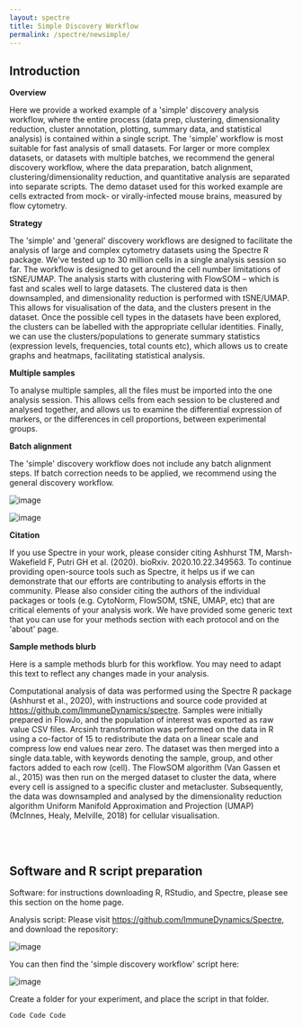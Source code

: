 ```yaml
---
layout: spectre
title: Simple Discovery Workflow
permalink: /spectre/newsimple/
---
```


## Introduction

**Overview**

Here we provide a worked example of a 'simple' discovery analysis workflow, where the entire process (data prep, clustering, dimensionality reduction, cluster annotation, plotting, summary data, and statistical analysis) is contained within a single script. The 'simple' workflow is most suitable for fast analysis of small datasets. For larger or more complex datasets, or datasets with multiple batches, we recommend the general discovery workflow, where the data preparation, batch alignment, clustering/dimensionality reduction, and quantitative analysis are separated into separate scripts. The demo dataset used for this worked example are cells extracted from mock- or virally-infected mouse brains, measured by flow cytometry. 

**Strategy**

The 'simple' and 'general' discovery workflows are designed to facilitate the analysis of large and complex cytometry datasets using the Spectre R package. We've tested up to 30 million cells in a single analysis session so far. The workflow is designed to get around the cell number limitations of tSNE/UMAP. The analysis starts with clustering with FlowSOM – which is fast and scales well to large datasets. The clustered data is then downsampled, and dimensionality reduction is performed with tSNE/UMAP. This allows for visualisation of the data, and the clusters present in the dataset. Once the possible cell types in the datasets have been explored, the clusters can be labelled with the appropriate cellular identities. Finally, we can use the clusters/populations to generate summary statistics (expression levels, frequencies, total counts etc), which allows us to create graphs and heatmaps, facilitating statistical analysis.

**Multiple samples**

To analyse multiple samples, all the files must be imported into the one analysis session. This allows cells from each session to be clustered and analysed together, and allows us to examine the differential expression of markers, or the differences in cell proportions, between experimental groups.

**Batch alignment**

The 'simple' discovery workflow does not include any batch alignment steps. If batch correction needs to be applied, we recommend using the general discovery workflow.

![image](https://user-images.githubusercontent.com/11766139/124414315-d9455f80-dd95-11eb-8e24-315a58e99667.png)

![image](https://user-images.githubusercontent.com/11766139/124414318-dba7b980-dd95-11eb-9bf3-5df9bd335c2b.png)

**Citation**

If you use Spectre in your work, please consider citing Ashhurst TM, Marsh-Wakefield F, Putri GH et al. (2020). bioRxiv. 2020.10.22.349563. To continue providing open-source tools such as Spectre, it helps us if we can demonstrate that our efforts are contributing to analysis efforts in the community. Please also consider citing the authors of the individual packages or tools (e.g. CytoNorm, FlowSOM, tSNE, UMAP, etc) that are critical elements of your analysis work. We have provided some generic text that you can use for your methods section with each protocol and on the 'about' page.

**Sample methods blurb**

Here is a sample methods blurb for this workflow. You may need to adapt this text to reflect any changes made in your analysis.

Computational analysis of data was performed using the Spectre R package (Ashhurst et al., 2020), with instructions and source code provided at https://github.com/ImmuneDynamics/spectre. Samples were initially prepared in FlowJo, and the population of interest was exported as raw value CSV files. Arcsinh transformation was performed on the data in R using a co-factor of 15 to redistribute the data on a linear scale and compress low end values near zero. The dataset was then merged into a single data.table, with keywords denoting the sample, group, and other factors added to each row (cell). The FlowSOM algorithm (Van Gassen et al., 2015) was then run on the merged dataset to cluster the data, where every cell is assigned to a specific cluster and metacluster. Subsequently, the data was downsampled and analysed by the dimensionality reduction algorithm Uniform Manifold Approximation and Projection (UMAP) (McInnes, Healy, Melville, 2018) for cellular visualisation.

<br/>
<br/>

## Software and R script preparation

Software: for instructions downloading R, RStudio, and Spectre, please see this section on the home page.

Analysis script: Please visit https://github.com/ImmuneDynamics/Spectre, and download the repository:

![image](https://user-images.githubusercontent.com/11766139/124414379-f8dc8800-dd95-11eb-80f0-cefc14e07d3f.png)

You can then find the 'simple discovery workflow' script here: 

![image](https://user-images.githubusercontent.com/11766139/124414385-fbd77880-dd95-11eb-848f-f1fafe61a24a.png)

Create a folder for your experiment, and place the script in that folder.


```python
Code Code Code
```
